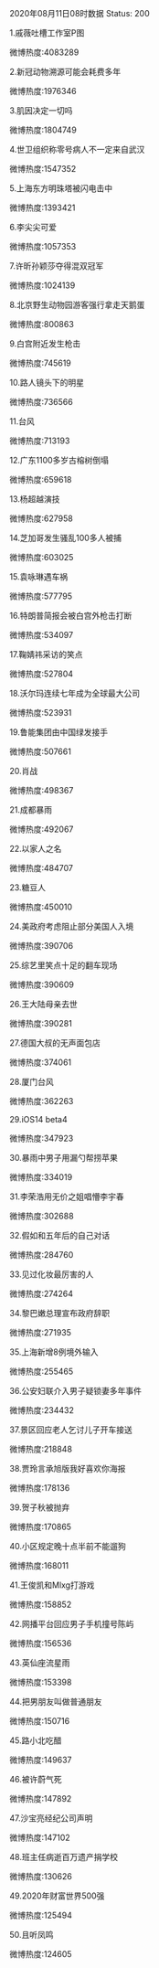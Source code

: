 2020年08月11日08时数据
Status: 200

1.戚薇吐槽工作室P图

微博热度:4083289

2.新冠动物溯源可能会耗费多年

微博热度:1976346

3.肌因决定一切吗

微博热度:1804749

4.世卫组织称零号病人不一定来自武汉

微博热度:1547352

5.上海东方明珠塔被闪电击中

微博热度:1393421

6.李尖尖可爱

微博热度:1057353

7.许昕孙颖莎夺得混双冠军

微博热度:1024139

8.北京野生动物园游客强行拿走天鹅蛋

微博热度:800863

9.白宫附近发生枪击

微博热度:745619

10.路人镜头下的明星

微博热度:736566

11.台风

微博热度:713193

12.广东1100多岁古榕树倒塌

微博热度:659618

13.杨超越演技

微博热度:627958

14.芝加哥发生骚乱100多人被捕

微博热度:603025

15.袁咏琳遇车祸

微博热度:577795

16.特朗普简报会被白宫外枪击打断

微博热度:534097

17.鞠婧祎采访的笑点

微博热度:527804

18.沃尔玛连续七年成为全球最大公司

微博热度:523931

19.鲁能集团由中国绿发接手

微博热度:507661

20.肖战

微博热度:498367

21.成都暴雨

微博热度:492067

22.以家人之名

微博热度:484707

23.糖豆人

微博热度:450010

24.美政府考虑阻止部分美国人入境

微博热度:390706

25.综艺里笑点十足的翻车现场

微博热度:390609

26.王大陆母亲去世

微博热度:390281

27.德国大叔的无声面包店

微博热度:374061

28.厦门台风

微博热度:362263

29.iOS14 beta4

微博热度:347923

30.暴雨中男子用漏勺帮捞苹果

微博热度:334019

31.李荣浩用无价之姐唱懵李宇春

微博热度:302688

32.假如和五年后的自己对话

微博热度:284760

33.见过化妆最厉害的人

微博热度:274264

34.黎巴嫩总理宣布政府辞职

微博热度:271935

35.上海新增8例境外输入

微博热度:255465

36.公安妇联介入男子疑锁妻多年事件

微博热度:234432

37.景区回应老人乞讨儿子开车接送

微博热度:218848

38.贾玲言承旭版我好喜欢你海报

微博热度:178136

39.贺子秋被抛弃

微博热度:170865

40.小区规定晚十点半前不能遛狗

微博热度:168011

41.王俊凯和Mlxg打游戏

微博热度:158852

42.网播平台回应男子手机撞号陈屿

微博热度:156536

43.英仙座流星雨

微博热度:153398

44.把男朋友叫做普通朋友

微博热度:150716

45.路小北吃醋

微博热度:149637

46.被许蔚气死

微博热度:147892

47.沙宝亮经纪公司声明

微博热度:147102

48.班主任病逝百万遗产捐学校

微博热度:130626

49.2020年财富世界500强

微博热度:125494

50.且听凤鸣

微博热度:124605

